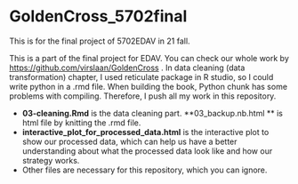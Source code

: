 # GoldenCross_5702final
 This is for the final project of 5702EDAV in 21 fall.

This is a part of the final project for EDAV. You can check our whole work by https://github.com/virslaan/GoldenCross . In data cleaning (data transformation) chapter, I used reticulate package in R studio, so I could write python in a .rmd file. When building the book, Python chunk has some problems with compiling. Therefore, I push all my work in this repository. 

- **03-cleaning.Rmd** is the data cleaning part. **03_backup.nb.html ** is html file by knitting the .rmd file.
- **interactive_plot_for_processed_data.html** is the interactive plot to show our processed data, which can help us have a better understanding about what the processed data look like and how our strategy works.
- Other files are necessary for this repository, which you can ignore.
